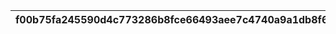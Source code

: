 |f00b75fa245590d4c773286b8fce66493aee7c4740a9a1db8f6c5bb2c4a4a9dd|cf2a116ca287cde8a53847e3edd069f9dcd62e3b3ff8e0b50d9ab53d64fc6bec|bd32476564235889c6d7e194ea400c53e2d03c890817167fe1d585315c6a41df|009eb4ec3e759b0f2c0c593d65e122b954259bf571791dad745d340157aead40|25b1aa7b22b989fcaba94d1e64016acd1f9cbe7a684a1575cbcf08817fd22b76|
| --- | --- | --- | --- | --- |
